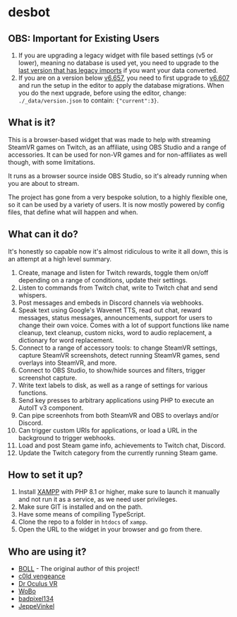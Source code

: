 # desbot
<!--
## Links
* Check out the [user wiki][wiki] to see how to set this up.
* Check out the [dev wiki][dev] if you want to contribute to the project.
* Please post [issues][issues] if you bump into any kind of problem.
-->
## OBS: Important for Existing Users
1. If you are upgrading a legacy widget with file based settings (v5 or lower), meaning no database is used yet, you need to upgrade to the [last version that has legacy imports](https://github.com/BOLL7708/desbot/releases/tag/v6.657) if you want your data converted.
2. If you are on a version below [v6.657](https://github.com/BOLL7708/desbot/releases/tag/v6.657), you need to first upgrade to [v6.607](https://github.com/BOLL7708/desbot/releases/tag/v6.607) and run the setup in the editor to apply the database migrations. When you do the next upgrade, before using the editor, change: `./_data/version.json` to contain: `{"current":3}`.

## What is it?
This is a browser-based widget that was made to help with streaming SteamVR games on Twitch, as an affiliate, using OBS Studio and a range of accessories. It can be used for non-VR games and for non-affiliates as well though, with some limitations. 

It runs as a browser source inside OBS Studio, so it's already running when you are about to stream.

The project has gone from a very bespoke solution, to a highly flexible one, so it can be used by a variety of users. It is now mostly powered by config files, that define what will happen and when.

## What can it do?
It's honestly so capable now it's almost ridiculous to write it all down, this is an attempt at a high level summary.

1. Create, manage and listen for Twitch rewards, toggle them on/off depending on a range of conditions, update their settings.
2. Listen to commands from Twitch chat, write to Twitch chat and send whispers.
3. Post messages and embeds in Discord channels via webhooks.
4. Speak text using Google's Wavenet TTS, read out chat, reward messages, status messages, announcements, support for users to change their own voice. Comes with a lot of support functions like name cleanup, text cleanup, custom nicks, word to audio replacement, a dictionary for word replacement.
5. Connect to a range of accessory tools: to change SteamVR settings, capture SteamVR screenshots, detect running SteamVR games, send overlays into SteamVR, and more.
6. Connect to OBS Studio, to show/hide sources and filters, trigger screenshot capture.
7. Write text labels to disk, as well as a range of settings for various functions.
8. Send key presses to arbitrary applications using PHP to execute an AutoIT v3 component.
9. Can pipe screenhots from both SteamVR and OBS to overlays and/or Discord.
10. Can trigger custom URIs for applications, or load a URL in the background to trigger webhooks.
11. Load and post Steam game info, achievements to Twitch chat, Discord.
12. Update the Twitch category from the currently running Steam game.

## How to set it up?
1. Install [XAMPP](https://www.apachefriends.org/download.html) with PHP 8.1 or higher, make sure to launch it manually and not run it as a service, as we need user privileges.
2. Make sure GIT is installed and on the path.
3. Have some means of compiling TypeScript.
4. Clone the repo to a folder in `htdocs` of `xampp`.
5. Open the URL to the widget in your browser and go from there.

## Who are using it?

* [BOLL][twitch] - The original author of this project!
* [c0ld vengeance][c0ldtwitch]
* [Dr Oculus VR][doctwitch]
* [WoBo][wobotwitch]
* [badpixel134][pixeltwitch]
* [JeppeVinkel][jeppetwitch]

[dev]: https://github.com/BOLL7708/desbot/wiki
[issues]: https://github.com/BOLL7708/desbot/issues

[twitch]: https://twitch.tv/boll7708
[c0ldtwitch]: https://www.twitch.tv/c0ldvengeance
[doctwitch]: https://www.twitch.tv/droculusvr
[wobotwitch]: https://www.twitch.tv/woboloko
[pixeltwitch]: https://www.twitch.tv/badpixel134
[jeppetwitch]: https://www.twitch.tv/jeppevinkel
